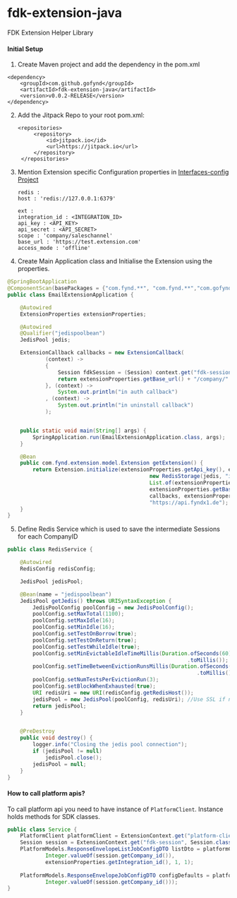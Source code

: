 # fdk-extension-java

FDK Extension Helper Library

#### Initial Setup
1. Create Maven project and add the dependency in the pom.xml 
```
<dependency>
    <groupId>com.github.gofynd</groupId>
    <artifactId>fdk-extension-java</artifactId>
    <version>v0.0.2-RELEASE</version>
</dependency>
```
2. Add the Jitpack Repo to your root pom.xml:
   ```
   <repositories>
        <repository>
            <id>jitpack.io</id>
            <url>https://jitpack.io</url>
        </repository>
    </repositories>
    ```
3. Mention Extension specific Configuration properties in [Interfaces-config Project](https://gitlab.com/fynd/vision/configurations/interfaces-config)
    ```
    redis :
    host : 'redis://127.0.0.1:6379'

    ext :
    integration_id : <INTEGRATION_ID>
    api_key : <API_KEY>
    api_secret : <API_SECRET>
    scope : 'company/saleschannel'
    base_url : 'https://test.extension.com'
    access_mode : 'offline'
    ```
4. Create Main Application class and Initialise the Extension using the properties.
```java
@SpringBootApplication
@ComponentScan(basePackages = {"com.fynd.**", "com.fynd.**","com.gofynd","com.sdk.**"})
public class EmailExtensionApplication {

    @Autowired
    ExtensionProperties extensionProperties;

    @Autowired
    @Qualifier("jedispoolbean")
    JedisPool jedis;

    ExtensionCallback callbacks = new ExtensionCallback(
            (context) ->
            {
                Session fdkSession = (Session) context.get("fdk-session");
                return extensionProperties.getBase_url() + "/company/" + fdkSession.getCompany_id();
            }, (context) ->
                System.out.println("in auth callback")
            , (context) ->
                System.out.println("in uninstall callback")
            );


    public static void main(String[] args) {
        SpringApplication.run(EmailExtensionApplication.class, args);
    }

    @Bean
    public com.fynd.extension.model.Extension getExtension() {
        return Extension.initialize(extensionProperties.getApi_key(), extensionProperties.getApi_secret(),
                                             new RedisStorage(jedis, "inv_email"),
                                             List.of(extensionProperties.getScope()),
                                             extensionProperties.getBase_url(),
                                             callbacks, extensionProperties.getAccess_mode(),
                                             "https://api.fyndx1.de");  // this is optional by default it points to prod.
    }
}
```

5. Define Redis Service which is used to save the intermediate Sessions for each CompanyID
```java
public class RedisService {

    @Autowired
    RedisConfig redisConfig;

    JedisPool jedisPool;

    @Bean(name = "jedispoolbean")
    JedisPool getJedis() throws URISyntaxException {
        JedisPoolConfig poolConfig = new JedisPoolConfig();
        poolConfig.setMaxTotal(1100);
        poolConfig.setMaxIdle(16);
        poolConfig.setMinIdle(16);
        poolConfig.setTestOnBorrow(true);
        poolConfig.setTestOnReturn(true);
        poolConfig.setTestWhileIdle(true);
        poolConfig.setMinEvictableIdleTimeMillis(Duration.ofSeconds(60)
                                                         .toMillis());
        poolConfig.setTimeBetweenEvictionRunsMillis(Duration.ofSeconds(30)
                                                            .toMillis());
        poolConfig.setNumTestsPerEvictionRun(3);
        poolConfig.setBlockWhenExhausted(true);
        URI redisUri = new URI(redisConfig.getRedisHost());
        jedisPool = new JedisPool(poolConfig, redisUri); //Use SSL if necessary in envs
        return jedisPool;
    }


    @PreDestroy
    public void destroy() {
        logger.info("Closing the jedis pool connection");
        if (jedisPool != null)
            jedisPool.close();
        jedisPool = null;
    }
}
```

#### How to call platform apis?

To call platform api you need to have instance of `PlatformClient`. Instance holds methods for SDK classes.
```java
public class Service {
    PlatformClient platformClient = ExtensionContext.get("platform-client",PlatformClient.class);
    Session session = ExtensionContext.get("fdk-session", Session.class);
    PlatformModels.ResponseEnvelopeListJobConfigDTO listDto = platformClient.inventory.getJobByCompanyAndIntegration(
            Integer.valueOf(session.getCompany_id()),
            extensionProperties.getIntegration_id(), 1, 1);
        
    PlatformModels.ResponseEnvelopeJobConfigDTO configDefaults = platformClient.inventory.getJobConfigDefaults(
            Integer.valueOf(session.getCompany_id()));
}
```